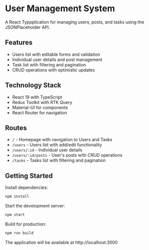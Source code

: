 # User Management System

A React Typpplication for managing users, posts, and tasks using the JSONPlaceholder API.

## Features

- Users list with editable forms and validation
- Individual user details and post management
- Task list with filtering and pagination
- CRUD operations with optimistic updates

## Technology Stack

- React 19 with TypeScript
- Redux Toolkit with RTK Query
- Material-UI for components
- React Router for navigation

## Routes

- `/` - Homepage with navigation to Users and Tasks
- `/users` - Users list with add/edit functionality
- `/users/:id` - Individual user details
- `/users/:id/posts` - User's posts with CRUD operations
- `/tasks` - Tasks list with filtering and pagination

## Getting Started

Install dependencies:
```bash
npm install
```

Start the development server:
```bash
npm start
```

Build for production:
```bash
npm run build
```

The application will be available at http://localhost:3000
